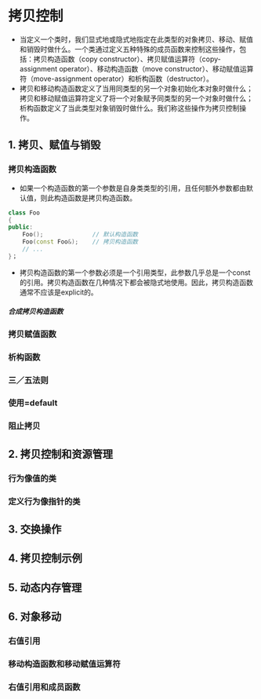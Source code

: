 # 拷贝控制

- 当定义一个类时，我们显式地或隐式地指定在此类型的对象拷贝、移动、赋值和销毁时做什么。一个类通过定义五种特殊的成员函数来控制这些操作，包括：拷贝构造函数（copy constructor）、拷贝赋值运算符（copy-assignment operator）、移动构造函数（move constructor）、移动赋值运算符（move-assignment operator）和析构函数（destructor）。
- 拷贝和移动构造函数定义了当用同类型的另一个对象初始化本对象时做什么；拷贝和移动赋值运算符定义了将一个对象赋予同类型的另一个对象时做什么；析构函数定义了当此类型对象销毁时做什么。我们称这些操作为拷贝控制操作。

## 1. 拷贝、赋值与销毁

### 拷贝构造函数

- 如果一个构造函数的第一个参数是自身类类型的引用，且任何额外参数都由默认值，则此构造函数是拷贝构造函数。
```CPP
class Foo
{
public:
    Foo();              // 默认构造函数
    Foo(const Foo&);    // 拷贝构造函数
    // ...
}；
```

- 拷贝构造函数的第一个参数必须是一个引用类型，此参数几乎总是一个const的引用。拷贝构造函数在几种情况下都会被隐式地使用。因此，拷贝构造函数通常不应该是explicit的。

##### 合成拷贝构造函数

### 拷贝赋值函数

### 析构函数

### 三／五法则

### 使用=default

### 阻止拷贝

## 2. 拷贝控制和资源管理

### 行为像值的类

### 定义行为像指针的类

## 3. 交换操作

## 4. 拷贝控制示例

## 5. 动态内存管理

## 6. 对象移动

### 右值引用

### 移动构造函数和移动赋值运算符

### 右值引用和成员函数
